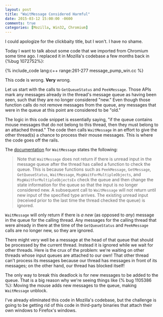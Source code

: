 ```yaml
---
layout: post
title: "WaitMessage Considered Harmful"
date: 2015-03-12 15:00:00 -0600
comments: true
categories: [Mozilla, Win32, Chromium]
---
```

I could apologize for the clickbaity title, but I won't. I have no shame.

Today I want to talk about some code that we imported from Chromium some time 
ago. I replaced it in Mozilla's codebase a few months back in {%bug 1072752%}:

{% include_code lang:c++ range:261-277 message_pump_win.cc %}

This code is wrong. **Very** wrong.

Let us start with the calls to `GetQueueStatus` and `PeekMessage`. Those APIs 
mark any messages already in the thread's message queue as having been seen, 
such that they are no longer considered "new." Even though those function calls 
do not remove messages from the queue, any messages that were in the queue at 
this point are considered to be "old."

The logic in this code snippet is essentially saying, "if the queue contains 
mouse messages that do not belong to this thread, then they must belong to an 
attached thread." The code then calls `WaitMessage` in an effort to give the 
other thread(s) a chance to process their mouse messages. This is where the code 
goes off the rails.

The [documentation](https://msdn.microsoft.com/en-us/library/windows/desktop/ms644956%28v=vs.85%29.aspx) 
for `WaitMessage` states the following:

> Note that `WaitMessage` does not return if there is unread input in the message 
> queue after the thread has called a function to check the queue. This is 
> because functions such as `PeekMessage`, `GetMessage`, `GetQueueStatus`,
> `WaitMessage`, `MsgWaitForMultipleObjects`, and `MsgWaitForMultipleObjectsEx` 
> check the queue and then change the state information for the queue so that 
> the input is no longer considered new. A subsequent call to `WaitMessage` will 
> not return until new input of the specified type arrives. The existing unread 
> input (received prior to the last time the thread checked the queue) is ignored.

`WaitMessage` will only return if there is *a new* (as opposed to *any*) message 
in the queue for the calling thread. Any messages for the calling thread that 
were already in there at the time of the `GetQueueStatus` and `PeekMessage` calls 
are no longer new, so they are ignored.

There might very well be a message at the head of that queue that should be 
processed by the current thread. Instead it is ignored while we wait for other 
threads. Here is the crux of the problem: we're waiting on other threads whose 
input queues are attached to our own! That other thread can't process its 
messages because our thread has messages in front of its messages; on the other 
hand, our thread has blocked itself!

The only way to break this deadlock is for new messages to be added to the queue.
That is a big reason why we're seeing things like {% bug 1105386 %}: Moving the 
mouse adds new messages to the queue, making `WaitMessage` unblock.

I've already eliminated this code in Mozilla's codebase, but the challenge is 
going to be getting rid of this code in third-party binaries that attach their 
own windows to Firefox's windows.

